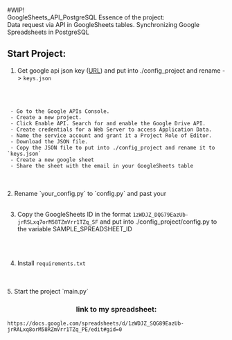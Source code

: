 #WIP!<br> GoogleSheets_API_PostgreSQL
Essence of the project:
<br>Data request via API in GoogleSheets tables. Synchronizing Google Spreadsheets in PostgreSQL

## Start Project:
1. Get google api json key ([URL](https://cloud.google.com/docs/authentication/getting-started)) and put into ./config_project and rename -> `keys.json`
<br> 
<br> 

     - Go to the Google APIs Console.
     - Create a new project.
     - Click Enable API. Search for and enable the Google Drive API.
     - Create credentials for a Web Server to access Application Data.
     - Name the service account and grant it a Project Role of Editor.
     - Download the JSON file.
     - Copy the JSON file to put into ./config_project and rename it to `keys.json`
     - Create a new google sheet
     - Share the sheet with the email in your GoogleSheets table
<br> 
<br> 
2. Rename `your_config.py` to `config.py` and past your
<br>
<br>

3. Copy the GoogleSheets ID in the format `1zWDJZ_DQG79EazUb-jrRSLxq7orM58TZmVrr1TZq_SF` and put into ./config_project/config.py to the variable SAMPLE_SPREADSHEET_ID
<br>
<br>

4. Install `requirements.txt`
<br>
<br>
5. Start the project `main.py`



### <center> link to my spreadsheet:

`https://docs.google.com/spreadsheets/d/1zWDJZ_SQG89EazUb-jrRALxq8orM58RZmVrr1TZq_PE/edit#gid=0`
